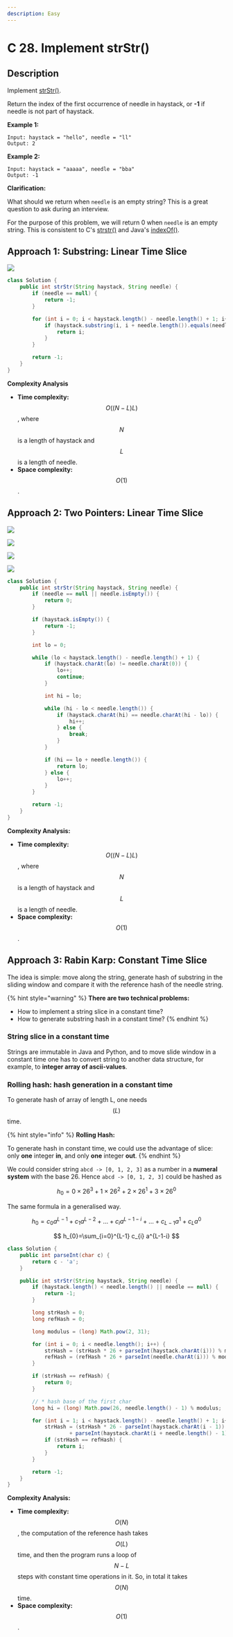 ```yaml
---
description: Easy
---
```


# C 28. Implement strStr\(\)

## Description

Implement [strStr\(\)](http://www.cplusplus.com/reference/cstring/strstr/).

Return the index of the first occurrence of needle in haystack, or **-1** if needle is not part of haystack.

**Example 1:**

```text
Input: haystack = "hello", needle = "ll"
Output: 2
```

**Example 2:**

```text
Input: haystack = "aaaaa", needle = "bba"
Output: -1
```

**Clarification:**

What should we return when `needle` is an empty string? This is a great question to ask during an interview.

For the purpose of this problem, we will return 0 when `needle` is an empty string. This is consistent to C's [strstr\(\)](http://www.cplusplus.com/reference/cstring/strstr/) and Java's [indexOf\(\)](https://docs.oracle.com/javase/7/docs/api/java/lang/String.html#indexOf%28java.lang.String%29).

## Approach 1: Substring: Linear Time Slice

![](../../../.gitbook/assets/image%20%2843%29.png)

```java
class Solution {
    public int strStr(String haystack, String needle) {
        if (needle == null) {
            return -1;
        }

        for (int i = 0; i < haystack.length() - needle.length() + 1; i++) {
            if (haystack.substring(i, i + needle.length()).equals(needle)) {
                return i;
            }
        }

        return -1;
    }
}
```

**Complexity Analysis**

* **Time complexity:** $$O((N-L)L)$$, where $$N$$ is a length of haystack and $$L$$ is a length of needle.
* **Space complexity:** $$O(1)$$.

## Approach 2: Two Pointers: Linear Time Slice

![](../../../.gitbook/assets/image%20%2842%29.png)

![](../../../.gitbook/assets/image%20%2841%29.png)

![](../../../.gitbook/assets/image%20%2844%29.png)

![](../../../.gitbook/assets/image%20%2840%29.png)

```java
class Solution {
    public int strStr(String haystack, String needle) {
        if (needle == null || needle.isEmpty()) {
            return 0;
        }

        if (haystack.isEmpty()) {
            return -1;
        }

        int lo = 0;

        while (lo < haystack.length() - needle.length() + 1) {
            if (haystack.charAt(lo) != needle.charAt(0)) {
                lo++;
                continue;
            }

            int hi = lo;

            while (hi - lo < needle.length()) {
                if (haystack.charAt(hi) == needle.charAt(hi - lo)) {
                    hi++;
                } else {
                    break;
                }
            }

            if (hi == lo + needle.length()) {
                return lo;
            } else {
                lo++;
            }
        }

        return -1;
    }
}
```

**Complexity Analysis:**

* **Time complexity:** $$O((N-L)L)$$, where $$N$$ is a length of haystack and $$L$$ is a length of needle.
* **Space complexity:** $$O(1)$$.

## Approach 3: Rabin Karp: Constant Time Slice

The idea is simple: move along the string, generate hash of substring in the sliding window and compare it with the reference hash of the needle string.

{% hint style="warning" %}
**There are two technical problems:**

* How to implement a string slice in a constant time?
* How to generate substring hash in a constant time?
{% endhint %}

### String slice in a constant time

Strings are immutable in Java and Python, and to move slide window in a constant time one has to convert string to another data structure, for example, to **integer array of ascii-values**.

### Rolling hash: hash generation in a constant time

To generate hash of array of length L, one needs $$(L)$$ time.

{% hint style="info" %}
**Rolling Hash:**

To generate hash in constant time, we could use the advantage of slice: only **one** integer **in**, and only **one** integer **out**.
{% endhint %}

We could consider string `abcd -> [0, 1, 2, 3]` as a number in a **numeral system** with the base 26. Hence `abcd -> [0, 1, 2, 3]` could be hashed as 

$$
h_{0}=0 \times 26^{3}+1 \times 26^{2}+2 \times 26^{1}+3 \times 26^{0}
$$

The same formula in a generalised way.

$$
h_{0}=c_{0} a^{L-1}+c_{1} a^{L-2}+\ldots+c_{i} a^{L-1-i}+\ldots+c_{L-1} a^{1}+c_{L} a^{0}
$$

$$
h_{0}=\sum_{i=0}^{L-1} c_{i} a^{L-1-i}
$$

```java
class Solution {
    public int parseInt(char c) {
        return c - 'a';
    }

    public int strStr(String haystack, String needle) {
        if (haystack.length() < needle.length() || needle == null) {
            return -1;
        }

        long strHash = 0;
        long refHash = 0;

        long modulus = (long) Math.pow(2, 31);

        for (int i = 0; i < needle.length(); i++) {
            strHash = (strHash * 26 + parseInt(haystack.charAt(i))) % modulus;
            refHash = (refHash * 26 + parseInt(needle.charAt(i))) % modulus;
        }

        if (strHash == refHash) {
            return 0;
        }

        // * hash base of the first char
        long hi = (long) Math.pow(26, needle.length() - 1) % modulus;

        for (int i = 1; i < haystack.length() - needle.length() + 1; i++) {
            strHash = (strHash * 26 - parseInt(haystack.charAt(i - 1)) * hi * 26 % modulus
                    + parseInt(haystack.charAt(i + needle.length() - 1))) % modulus;
            if (strHash == refHash) {
                return i;
            }
        }

        return -1;
    }
}
```

**Complexity Analysis:**

* **Time complexity:** $$O(N)$$, the computation of the reference hash takes $$O(L)$$ time, and then the program runs a loop of $$N-L$$ steps with constant time operations in it. So, in total it takes $$O(N)$$ time.
* **Space complexity:** $$O(1)$$.

